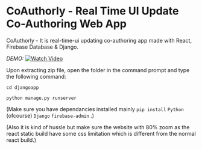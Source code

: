 # CoAuthorly - Real Time UI Update Co-Authoring Web App
CoAuthorly -  It is real-time-ui updating co-authoring app made with React, Firebase Database &amp; Django.

*DEMO:* [![Watch Video](https://share.gifyoutube.com/KzB6Gb.gif)](https://youtu.be/WDCyddQ5JqQ)

Upon extracting zip file, open the folder in the command prompt and type the following command:

```cd djangoapp```

```python manage.py runserver```


(Make sure you have dependancies installed mainly ```pip install``` ```Python``` (ofcourse) ```Django``` ```firebase-admin``` .)

(Also it is kind of hussle but make sure the website with 80% zoom as the react static build have some css limitation which is different from the normal react build.)
